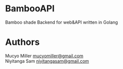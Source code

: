 # BambooAPI
Bamboo shade Backend for web&amp;API written in Golang   

# Authors
Mucyo Miller   mucyomiller@gmail.com   
Niyitanga Sam  niyitangasam@gmail.com
